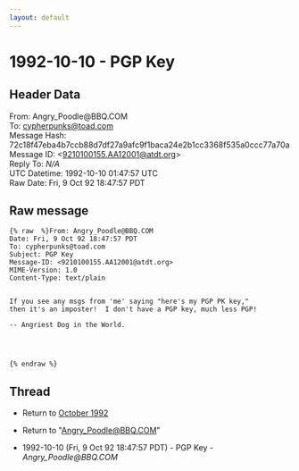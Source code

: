 ```yaml
---
layout: default
---
```


# 1992-10-10 - PGP Key

## Header Data

From: Angry_Poodle<span>@</span>BBQ.COM<br>
To: cypherpunks@toad.com<br>
Message Hash: 72c18f47eba4b7ccb88d7df27a9afc9f1baca24e2b1cc3368f535a0ccc77a70a<br>
Message ID: \<9210100155.AA12001@atdt.org\><br>
Reply To: _N/A_<br>
UTC Datetime: 1992-10-10 01:47:57 UTC<br>
Raw Date: Fri, 9 Oct 92 18:47:57 PDT<br>

## Raw message

```
{% raw  %}From: Angry_Poodle@BBQ.COM
Date: Fri, 9 Oct 92 18:47:57 PDT
To: cypherpunks@toad.com
Subject: PGP Key
Message-ID: <9210100155.AA12001@atdt.org>
MIME-Version: 1.0
Content-Type: text/plain


If you see any msgs from 'me' saying "here's my PGP PK key,"
then it's an imposter!  I don't have a PGP key, much less PGP!
 
-- Angriest Dog in the World.




{% endraw %}
```

## Thread

+ Return to [October 1992](/archive/1992/10)

+ Return to "[Angry_Poodle<span>@</span>BBQ.COM](/authors/angry_poodle_at_bbq_com)"

+ 1992-10-10 (Fri, 9 Oct 92 18:47:57 PDT) - PGP Key - _Angry_Poodle@BBQ.COM_

